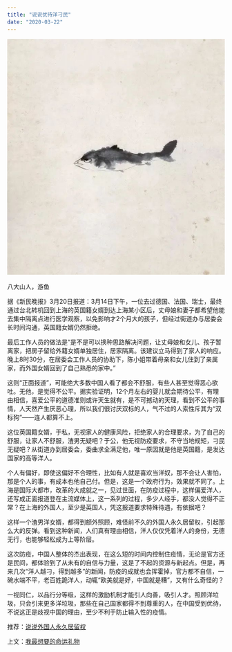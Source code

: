 ```yaml
---
title: "说说优待洋刁民"
date: "2020-03-22"
---
```


  

![连岳文章](images/连岳文章picture-34.jpg)

八大山人，游鱼  

  

据《新民晚报》3月20日报道：3月14日下午，一位去过德国、法国、瑞士，最终通过台北转机回到上海的英国籍女婿到达上海某小区后，丈母娘和妻子都希望他能去集中隔离点进行医学观察，以免影响才2个月大的孩子，但经过街道办与居委会长时间沟通，英国籍女婿仍然拒绝。  

  

最后工作人员的做法是“是不是可以换种思路解决问题，让丈母娘和女儿、孩子暂离家，把房子留给外籍女婿单独居住，居家隔离。该建议立马得到了家人的响应。晚上8时30分，在居委会工作人员的协助下，陈小姐带着母亲和女儿住到了亲属家，而外国女婿回到了自己熟悉的家中。”

  

这则“正面报道”，可能绝大多数中国人看了都会不舒服，有些人甚至觉得恶心欲吐。无他，是觉得不公平。据实验证明，12个月左右的婴儿就会期待公平，有理由相信，喜爱公平的道德准则或许天生就有，是不可撼动的天理，看到不公平的事情，人天然产生厌恶心理，所以我们很讨厌双标的人，气不过的人索性斥其为“双标狗”——连人都算不上。

  

这位英国籍女婿，于私，无视家人的健康风险，拒绝家人的合理要求，为了自己的舒服，让家人不舒服，渣男无疑吧？于公，他无视防疫要求，不守当地规矩，刁民无疑吧？从街道办到居委会，委曲求全满足他，唯一原因就是他是英国籍，是发达国家的高等洋人。

  

个人有偏好，即使这偏好不合理性，比如有人就是喜欢当洋奴，那不会让人害怕，那是个人的事，有成本也他自己付。但是，这是一个政府行为，效果就不同了。上海是国际大都市，改革的大成就之一，见过世面，在防疫过程中，这样偏爱洋人，还写成正面报道登在主流媒体上，这一系列的过程，多少人经手，都没人觉得不正常？在上海的外国人，至少是英国人，凭这报道要求特殊待遇，有依据吧？

  

这样一个渣男洋女婿，都得到额外照顾，难怪前不久的外国人永久居留权，引起那么大的反弹。看到这种新闻，人们真有理由相信，洋人仅仅凭着洋人的身份，无德无行，也能够轻松成为上等阶层。

  

这次防疫，中国人整体的杰出表现，在这么短的时间内控制住疫情，无论是官方还是民间，都体验到了从未有的自信与力量，这是了不起的资源与新起点。但是，再来几次“洋人越刁，得到越多”的新闻，防疫的成就也会挥霍掉，官方都不自信，一碗水端不平，老百姓跪洋人，动辄“欧美就是好，中国就是糟”，又有什么奇怪的？

  

一视同仁，以品行分等级，这样的激励机制才能引人向善，吸引人才。照顾洋垃圾，只会引来更多洋垃圾，那些在自己国家都得不到尊重的人，在中国受到优待，不说这正是歧视中国的理由，至少不利于防止输入性的疫情。

  

推荐：[说说外国人永久居留权](http://mp.weixin.qq.com/s?__biz=MjM5NDU0Mjk2MQ==&mid=2651637630&idx=1&sn=9db8d6cb21f82a4de804f475a9f6fd5b&chksm=bd7e43608a09ca76454bb932118c7dd0ba65d6427612c61a31080cff12eaa647c355c872b43d&scene=21#wechat_redirect)  

上文：[我最想要的命运礼物](http://mp.weixin.qq.com/s?__biz=MjM5NDU0Mjk2MQ==&mid=2651637977&idx=1&sn=0baa477c7fb983d221d1c69f79eb4fa6&chksm=bd7e4cc78a09c5d18981ea5328f3ddde675ad3e0a0e047b120e884a28534c61f2ecf2a600b68&scene=21#wechat_redirect)
